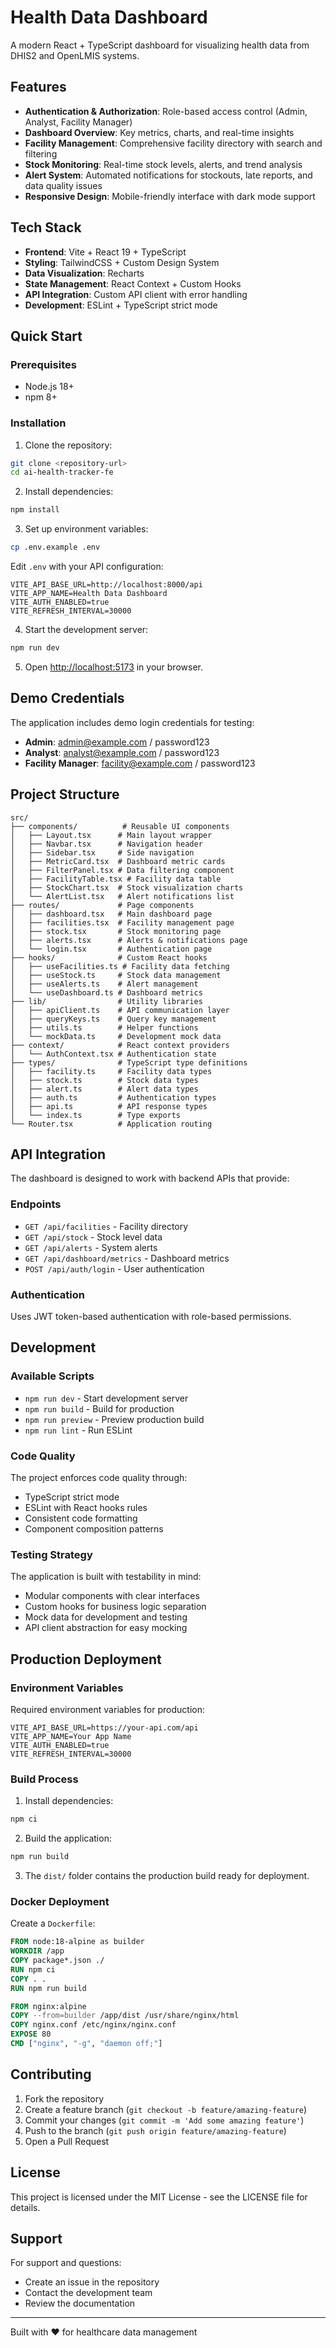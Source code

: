 # Health Data Dashboard

A modern React + TypeScript dashboard for visualizing health data from DHIS2 and OpenLMIS systems.

## Features

- **Authentication & Authorization**: Role-based access control (Admin, Analyst, Facility Manager)
- **Dashboard Overview**: Key metrics, charts, and real-time insights
- **Facility Management**: Comprehensive facility directory with search and filtering
- **Stock Monitoring**: Real-time stock levels, alerts, and trend analysis
- **Alert System**: Automated notifications for stockouts, late reports, and data quality issues
- **Responsive Design**: Mobile-friendly interface with dark mode support

## Tech Stack

- **Frontend**: Vite + React 19 + TypeScript
- **Styling**: TailwindCSS + Custom Design System
- **Data Visualization**: Recharts
- **State Management**: React Context + Custom Hooks
- **API Integration**: Custom API client with error handling
- **Development**: ESLint + TypeScript strict mode

## Quick Start

### Prerequisites
- Node.js 18+ 
- npm 8+

### Installation

1. Clone the repository:
```bash
git clone <repository-url>
cd ai-health-tracker-fe
```

2. Install dependencies:
```bash
npm install
```

3. Set up environment variables:
```bash
cp .env.example .env
```

Edit `.env` with your API configuration:
```env
VITE_API_BASE_URL=http://localhost:8000/api
VITE_APP_NAME=Health Data Dashboard
VITE_AUTH_ENABLED=true
VITE_REFRESH_INTERVAL=30000
```

4. Start the development server:
```bash
npm run dev
```

5. Open [http://localhost:5173](http://localhost:5173) in your browser.

## Demo Credentials

The application includes demo login credentials for testing:

- **Admin**: admin@example.com / password123
- **Analyst**: analyst@example.com / password123  
- **Facility Manager**: facility@example.com / password123

## Project Structure

```
src/
├── components/          # Reusable UI components
│   ├── Layout.tsx      # Main layout wrapper
│   ├── Navbar.tsx      # Navigation header
│   ├── Sidebar.tsx     # Side navigation
│   ├── MetricCard.tsx  # Dashboard metric cards
│   ├── FilterPanel.tsx # Data filtering component
│   ├── FacilityTable.tsx # Facility data table
│   ├── StockChart.tsx  # Stock visualization charts
│   └── AlertList.tsx   # Alert notifications list
├── routes/             # Page components
│   ├── dashboard.tsx   # Main dashboard page
│   ├── facilities.tsx  # Facility management page
│   ├── stock.tsx       # Stock monitoring page
│   ├── alerts.tsx      # Alerts & notifications page
│   └── login.tsx       # Authentication page
├── hooks/              # Custom React hooks
│   ├── useFacilities.ts # Facility data fetching
│   ├── useStock.ts     # Stock data management
│   ├── useAlerts.ts    # Alert management
│   └── useDashboard.ts # Dashboard metrics
├── lib/                # Utility libraries
│   ├── apiClient.ts    # API communication layer
│   ├── queryKeys.ts    # Query key management
│   ├── utils.ts        # Helper functions
│   └── mockData.ts     # Development mock data
├── context/            # React context providers
│   └── AuthContext.tsx # Authentication state
├── types/              # TypeScript type definitions
│   ├── facility.ts     # Facility data types
│   ├── stock.ts        # Stock data types
│   ├── alert.ts        # Alert data types
│   ├── auth.ts         # Authentication types
│   ├── api.ts          # API response types
│   └── index.ts        # Type exports
└── Router.tsx          # Application routing
```

## API Integration

The dashboard is designed to work with backend APIs that provide:

### Endpoints
- `GET /api/facilities` - Facility directory
- `GET /api/stock` - Stock level data  
- `GET /api/alerts` - System alerts
- `GET /api/dashboard/metrics` - Dashboard metrics
- `POST /api/auth/login` - User authentication

### Authentication
Uses JWT token-based authentication with role-based permissions.

## Development

### Available Scripts

- `npm run dev` - Start development server
- `npm run build` - Build for production
- `npm run preview` - Preview production build
- `npm run lint` - Run ESLint

### Code Quality

The project enforces code quality through:
- TypeScript strict mode
- ESLint with React hooks rules
- Consistent code formatting
- Component composition patterns

### Testing Strategy

The application is built with testability in mind:
- Modular components with clear interfaces
- Custom hooks for business logic separation
- Mock data for development and testing
- API client abstraction for easy mocking

## Production Deployment

### Environment Variables

Required environment variables for production:

```env
VITE_API_BASE_URL=https://your-api.com/api
VITE_APP_NAME=Your App Name
VITE_AUTH_ENABLED=true
VITE_REFRESH_INTERVAL=30000
```

### Build Process

1. Install dependencies:
```bash
npm ci
```

2. Build the application:
```bash
npm run build
```

3. The `dist/` folder contains the production build ready for deployment.

### Docker Deployment

Create a `Dockerfile`:

```dockerfile
FROM node:18-alpine as builder
WORKDIR /app
COPY package*.json ./
RUN npm ci
COPY . .
RUN npm run build

FROM nginx:alpine
COPY --from=builder /app/dist /usr/share/nginx/html
COPY nginx.conf /etc/nginx/nginx.conf
EXPOSE 80
CMD ["nginx", "-g", "daemon off;"]
```

## Contributing

1. Fork the repository
2. Create a feature branch (`git checkout -b feature/amazing-feature`)
3. Commit your changes (`git commit -m 'Add some amazing feature'`)
4. Push to the branch (`git push origin feature/amazing-feature`)
5. Open a Pull Request

## License

This project is licensed under the MIT License - see the LICENSE file for details.

## Support

For support and questions:
- Create an issue in the repository
- Contact the development team
- Review the documentation

---

Built with ❤️ for healthcare data management